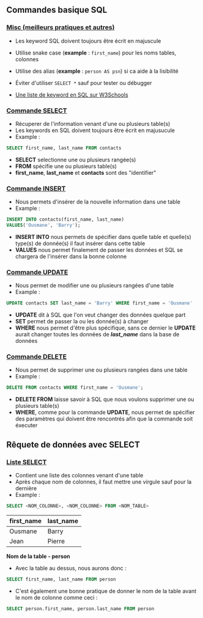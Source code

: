## Commandes basique SQL

### <span style="text-decoration:underline">Misc (meilleurs pratiques et autres)</span>
- Les keyword SQL doivent toujours être écrit en majuscule
- Utilise snake case (__example__ : ``first_name``) pour les noms tables, colonnes
- Utilise des alias (__example__ : ``person AS psn``) si ca aide à la lisibilité
- Éviter d'utiliser ``SELECT *`` sauf pour tester ou débugger

- [Une liste de keyword en SQL sur W3Schools](https://www.w3schools.com/sql/sql_ref_keywords.asp)

### <span style="text-decoration:underline">Commande SELECT</span>

- Récuperer de l'information venant d'une ou plusieurs table(s) 
- Les keywords en SQL doivent toujours être écrit en majusucule
- Example : 
```sql
SELECT first_name, last_name FROM contacts
```
- **SELECT** selectionne une ou plusieurs rangée(s) 
- **FROM** spécifie une ou plusieurs table(s) 
- **first_name**, **last_name** et **contacts** sont des "identifier"

### <span style="text-decoration:underline">Commande INSERT</span>

 - Nous permets d'insérer de la nouvelle information dans une table 
 - Example : 
```sql
INSERT INTO contacts(first_name, last_name)
VALUES('Ousmane', 'Barry');
```
- **INSERT INTO** nous permets de spécifier dans quelle table et quelle(s) type(s) de donnée(s) il faut insérer dans cette table
- **VALUES** nous permet finalement de passer les données et SQL se chargera de l'insérer dans la bonne colonne

### <span style="text-decoration:underline">Commande UPDATE</span>
- Nous permet de modifier une ou plusieurs rangées d'une table
- Example : 
```sql
UPDATE contacts SET last_name = 'Barry' WHERE first_name = 'Ousmane'
```
- **UPDATE** dit à SQL que l'on veut changer des données quelque part 
- **SET** permet de passer la ou les donnée(s) à changer
- **WHERE** nous permet d'être plus spécifique, sans ce dernier le **UPDATE** aurait changer toutes les données de ***last_name*** dans la base de données 

### <span style="text-decoration:underline">Commande DELETE</span>
- Nous permet de supprimer une ou plusieurs rangées dans une table 
- Example : 
```sql
DELETE FROM contacts WHERE first_name = 'Ousmane';
```
- **DELETE FROM** laisse savoir à SQL que nous voulons supprimer une ou plusieurs table(s)
- **WHERE**, comme pour la commande **UPDATE**, nous permet de spécifier des paramètres qui doivent être rencontrés afin que la commande soit éxecuter


## Rêquete de données avec SELECT

### <span style="text-decoration:underline">Liste SELECT</span>

-  Contient une liste des colonnes venant d'une table 
- Après chaque nom de colonnes, il faut mettre une virgule sauf pour la dernière
- Example : 
```sql
SELECT <NOM_COLONNE>, <NOM_COLONNE> FROM <NOM_TABLE>
```

| first_name      | last_name   |
| -----------     | ----------- |
| Ousmane         | Barry       |
| Jean            | Pierre      |
__Nom de la table - person__

- Avec la table au dessus, nous aurons donc : 

```sql
SELECT first_name, last_name FROM person
```

- C'est également une bonne pratique de donner le nom de la table avant le nom de colonne comme ceci : 

```sql
SELECT person.first_name, person.last_name FROM person
```
